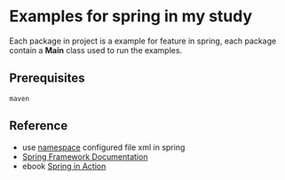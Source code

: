 # Examples for spring in my study
Each package in project is a example for feature in spring, each package contain a **Main** class used to run the examples.
## Prerequisites
```
maven
```
## Reference
- use [namespace](http://www.springframework.org/schema/) configured file xml in spring 
- [Spring Framework Documentation](https://docs.spring.io/spring-framework/docs/current/spring-framework-reference/index.html)
- ebook [Spring in Action](https://www.amazon.com/Spring-Action-Covers-4/dp/161729120X)
```
